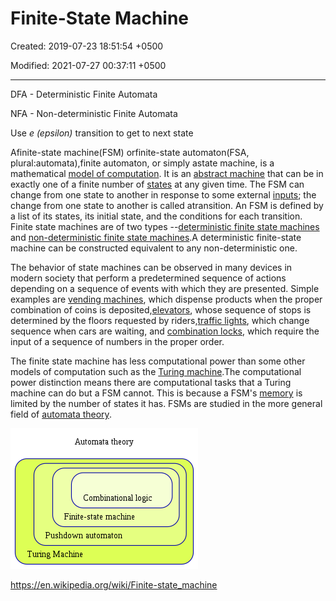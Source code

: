 # Finite-State Machine

Created: 2019-07-23 18:51:54 +0500

Modified: 2021-07-27 00:37:11 +0500

---

DFA - Deterministic Finite Automata

NFA - Non-deterministic Finite Automata

Use *e (epsilon)* transition to get to next state

Afinite-state machine(FSM) orfinite-state automaton(FSA, plural:automata),finite automaton, or simply astate machine, is a mathematical [model of computation](https://en.wikipedia.org/wiki/Model_of_computation). It is an [abstract machine](https://en.wikipedia.org/wiki/Abstract_machine) that can be in exactly one of a finite number of [states](https://en.wikipedia.org/wiki/State_(computer_science)) at any given time. The FSM can change from one state to another in response to some external [inputs](https://en.wikipedia.org/wiki/Input_(computer_science)); the change from one state to another is called atransition. An FSM is defined by a list of its states, its initial state, and the conditions for each transition. Finite state machines are of two types --[deterministic finite state machines](https://en.wikipedia.org/wiki/Deterministic_finite_automaton) and [non-deterministic finite state machines](https://en.wikipedia.org/wiki/Nondeterministic_finite_automaton).A deterministic finite-state machine can be constructed equivalent to any non-deterministic one.

The behavior of state machines can be observed in many devices in modern society that perform a predetermined sequence of actions depending on a sequence of events with which they are presented. Simple examples are [vending machines](https://en.wikipedia.org/wiki/Vending_machine), which dispense products when the proper combination of coins is deposited,[elevators](https://en.wikipedia.org/wiki/Elevator), whose sequence of stops is determined by the floors requested by riders,[traffic lights](https://en.wikipedia.org/wiki/Traffic_light), which change sequence when cars are waiting, and [combination locks](https://en.wikipedia.org/wiki/Combination_lock), which require the input of a sequence of numbers in the proper order.

The finite state machine has less computational power than some other models of computation such as the [Turing machine](https://en.wikipedia.org/wiki/Turing_machine).The computational power distinction means there are computational tasks that a Turing machine can do but a FSM cannot. This is because a FSM's [memory](https://en.wikipedia.org/wiki/Computer_memory) is limited by the number of states it has. FSMs are studied in the more general field of [automata theory](https://en.wikipedia.org/wiki/Automata_theory).

![image](media/Finite-State-Machine-image1.png)

<https://en.wikipedia.org/wiki/Finite-state_machine>
